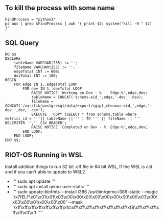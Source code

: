 
## To kill the process with some name
  ```
  FindProcess = "python3"
  ps aux | grep $FindProcess | awk '{ print $2; system("kill -9 " $2)  }'
  ``` 
  
## SQL Query 

```
DO $$ 
DECLARE 
	tableName VARCHAR(255) := '';
	fileName VARCHAR(255) := '';
	edgeTotal INT := 600;
	devTotal INT := 100;
BEGIN
	FOR edge IN 1..edgeTotal LOOP
		FOR dev IN 1..devTotal LOOP
			RAISE NOTICE 'Working on Dev - % 	Edge-%',edge,dev;
			tableName = CONCAT('schema-eid_',edge,'-dev_',dev);
			fileName = CONCAT('/var/lib/postgresql/data/export/sgipl_chennai-eid_',edge,'-dev_',dev,'.csv');
 			EXECUTE  'COPY (SELECT * from schema.table where metrics_id = '''|| tableName ||''' ) TO ''' || fileName || ''' DELIMITER '','' CSV HEADER';
 			RAISE NOTICE 'Completed on Dev - % 	Edge-%',edge,dev;
		END LOOP;
	END LOOP;
END $$;

```


## RIOT-OS  Running in WSL 
Install addition things to run 32 bit .elf file in 64 bit WSL, If the WSL is old and if you can't able to update to WSL2
- ''' sudo apt update '''
- ''' sudo apt install qemu-user-static '''
- ''' sudo update-binfmts --install i386 /usr/bin/qemu-i386-static --magic '\x7fELF\x01\x01\x01\x03\x00\x00\x00\x00\x00\x00\x00\x00\x03\x00\x03\x00\x01\x00\x00\x00' --mask '\xff\xff\xff\xff\xff\xff\xff\xfc\xff\xff\xff\xff\xff\xff\xff\xff\xf8\xff\xff\xff\xff\xff\xff\xff' '''

